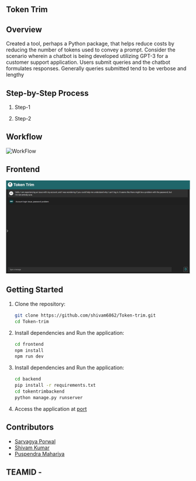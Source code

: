 ## Token Trim

## Overview

Created a tool, perhaps a Python package, that helps reduce costs by reducing the number of tokens used to convey a prompt. Consider the scenario wherein a chatbot is being developed utilizing GPT-3 for a customer support application. Users submit queries and the chatbot formulates responses. Generally queries submitted tend to be verbose and lengthy

## Step-by-Step Process

1. Step-1

2. Step-2

## Workflow

![WorkFlow](/workflow.png)

## Frontend

![1](/1.png)

## Getting Started

1. Clone the repository:

   ```bash
   git clone https://github.com/shivam6862/Token-trim.git
   cd Token-trim
   ```

2. Install dependencies and Run the application:

   ```bash
   cd frontend
   npm install
   npm run dev
   ```

3. Install dependencies and Run the application:

   ```bash
   cd backend
   pip install -r requirements.txt
   cd tokentrimbackend
   python manage.py runserver
   ```

4. Access the application at [port](http://localhost:3000)

## Contributors

- [Sarvagya Porwal](https://github.com/Sar2580P)
- [Shivam Kumar](https://github.com/shivam6862)
- [Puspendra Mahariya](https://github.com/silent-cipher)

## TEAMID -
